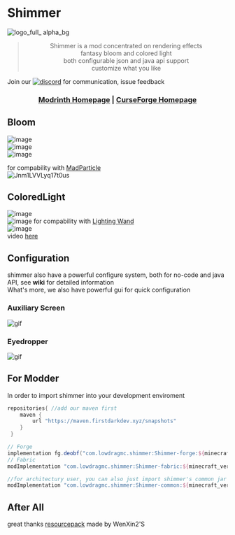 # Shimmer

![logo_full_ alpha_bg](https://github.com/Low-Drag-MC/Shimmer/assets/26162862/ecc3a347-2e41-4ba2-a426-d5b36eab503c)

<blockquote style="text-align: center;">
Shimmer is a mod concentrated on rendering effects<br>
fantasy bloom and colored light<br>
both configurable json and java api support<br>
customize what you like
</blockquote>

Join our [![discord](https://shields.io/badge/Discord-Join%20Us-blue?logo=Discord&style=flat)](https://discord.gg/CQywkfwPrC) for communication, issue feedback  

<h3 align="center">
<a href="https://modrinth.com/mod/shimmer!" target="_blank">Modrinth Homepage</a> |
<a href="https://www.curseforge.com/minecraft/mc-mods/shimmer/" target="_blank">CurseForge Homepage</a>
</h3>

## Bloom
![image](https://user-images.githubusercontent.com/26162862/201468458-021dedc4-d883-44d2-961a-d2f38110fae4.png)  
![image](https://user-images.githubusercontent.com/26162862/201468409-8c2a50f3-f2a9-435a-b6d5-bed59a69a1c3.png)  
![image](https://user-images.githubusercontent.com/26162862/201468589-eea3553d-1424-4b58-9ac5-083660187677.png)  

for compability with [MadParticle](https://github.com/USS-Shenzhou/MadParticle)  
![Jnm1LVVLyq17t0us](https://user-images.githubusercontent.com/26162862/201468947-60a1d80f-b9f4-4d4f-a130-ac94fbb3efad.gif)  

## ColoredLight
![image](https://user-images.githubusercontent.com/18493855/170466919-65ca5b39-7397-45f9-99ed-c9a8d72cec70.png)  
![image](https://user-images.githubusercontent.com/26162862/201469162-5daeff42-8450-4cc7-a3f8-6e4ed0e7ceb2.png)
for compability with  [Lighting Wand](https://www.curseforge.com/minecraft/mc-mods/lighting-wand)  
![image](https://user-images.githubusercontent.com/26162862/201469108-4d48a6ea-422b-4218-8463-3e89484f7901.png)  
video [here](https://www.youtube.com/watch?v=-OXVb8edD7o&ab_channel=Snownee) 


## Configuration

shimmer also have a powerful configure system, both for no-code and java API, see **wiki** for detailed information  
What's more, we also have powerful gui for quick configuration  

### Auxiliary Screen
![gif](https://user-images.githubusercontent.com/26162862/195899429-75fb0db4-a919-4a4b-bb0d-b7bb4c8b7222.gif)

### Eyedropper
![gif](https://user-images.githubusercontent.com/26162862/199932496-056e548b-bfc6-4a46-bef3-d9843782d165.gif)


## For Modder

In order to import shimmer into your development enviroment

```gradle
repositories{ //add our maven first
    maven {
        url "https://maven.firstdarkdev.xyz/snapshots"
    }
 }

// Forge
implementation fg.deobf("com.lowdragmc.shimmer:Shimmer-forge:${minecraft_version}:${shimmer_version}")
// Fabric
modImplementation "com.lowdragmc.shimmer:Shimmer-fabric:${minecraft_version}:${shimmer_version}"

//for architectury user, you can also just import shimmer's common jar in you common module
modImplementation "com.lowdragmc.shimmer:Shimmer-common:${minecraft_version}:${shimmer_version}"
```
## After All
great thanks [resourcepack](https://www.curseforge.com/minecraft/texture-packs/blooming-blocks) made by WenXin2'S 
